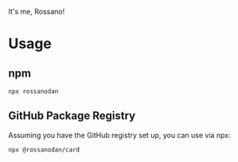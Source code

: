 It's me, Rossano!

# Usage

## npm
```
npx rossanodan
```

## GitHub Package Registry
Assuming you have the GitHub registry set up, you can use via npx:
```
npx @rossanodan/card
```
